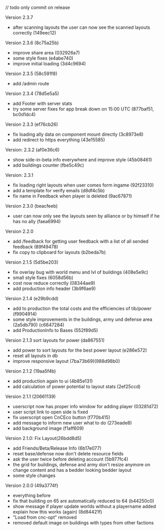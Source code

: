 // todo only commit on release

Version 2.3.7
- after scanning layouts the user can now see the scanned layouts correctly (149eec12)

Version 2.3.6 (8c75a25b)
- improve share area (032926a7)
- some style fixes (e4abe740)
- improve initial loading (3d4c9694) 
 
Version 2.3.5 (58c591f8)
- add /admin route
 
Version 2.3.4 (78d5e5a5)
- add Footer with server stats
- try some server fixes for app break down on 15:00 UTC (877baf51, bc0d1dc4)

Version 2.3.3 (ef76cb26)
- fix loading ally data on component mount directly (3c8973e8)
- add redirect to https everything (43e15585)

Version: 2.3.2 (af0e36c6)
- show side-in-beta info everywhere and improve style (45b08461)
- add buildings counter (fbe5c49c)

Version: 2.3.1
- fix loading right layouts when user comes form ingame (92f23310)
- add a template for verify emails (d8df4c5b)
- fix name in Feedback when player is deleted (9ac67871)

Version 2.3.0 (beacfeeb)
- user can now only see the layouts seen by alliance or by himself if he has no ally (faea6994)

Version 2.2.0
- add /feedback for getting user feedback with a list of all sended feedback (89f49478)
- fix copy to clipboard for layouts (b2beda7b)

Version 2.1.5 (5d5be203)
- fix overlay bug with world menu and lvl of buildings (408e5e9c)
- small style fixes (6058d56b)
- cost now reduce correctly (08344ae9)
- add production info header (3b9f6ae9)

Version 2.1.4 (e29b9cdd)
- add to production the total costs and the efficiencies of tib/power  (f9904914)
- some style improvements in the buildings, army und defense area (2a5db790) (c6647284)
- add ProductionInfo to Bases (552f89d5)

Version 2.1.3 sort layouts for power (da867551)
- add power to sort layouts for the best power layout (e286e572)
- reset all layouts in db 
- improve responsive layout (7ba73b69)(988d98b0)

Version 2.1.2 (19aa5f4b)
- add production again to ui (4b85e131)
- add calculation of power potential to layout stats (2ef25ccd)

Version 2.1.1 (20661139)
- userscript now has proper info window for adding player (03281d72)
- user script link to open side is fixed
- fix userscript open CnCEco button (f770b415)
- add message to inform new user what to do (273eade8)
- add background image (f1aff609)

Version 2.1.0: Fix Layout(26bdd8d5) 
- add Friends/Beta/Release Info (6b17e077)
- reset base/defense now don't delete resource fields 
- ask the user twice before deleting account (5b977fc4)
- the grid for buildings, defense and army don't resize anymore on change content and has a bedder looking
bedder layout 
- some style changes

Version 2.0.0 (49a3774f)
- everything before
- fix that building on 65 are automatically reduced to 64 (b44250c0)
- show message if player update worlds without a playername added explain how this works (again) (8d84421f)
- "Load from cnc-opt" removed
- removed default image on buildings with types from other factions


